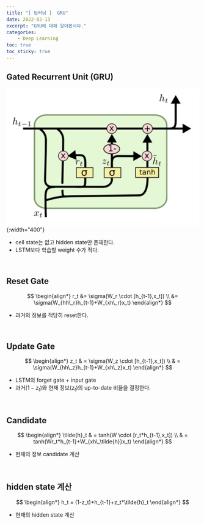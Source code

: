 ```yaml
---
title: "[ 딥러닝 ]  GRU"
date: 2022-02-13
excerpt: "GRU에 대해 알아봅시다."
categories: 
    - Deep Learning
toc: true
toc_sticky: true
---
```



## Gated Recurrent Unit (GRU)

![Untitled](/assets/images/posts/deep_learning/gru/1.png){:width="400"}

- cell state는 없고 hidden state만 존재한다.
- LSTM보다 학습할 weight 수가 적다.

<br/>

## Reset Gate

$$
\begin{align*}
r_t 
&= \sigma(W_r \cdot [h_{t-1},x_t])
\\
&= \sigma(W_{hh\_r}h_{t-1}+W_{xh\_r}x_t)
\end{align*}
$$

- 과거의 정보를 적당히 reset한다.

<br/>

## Update Gate

$$
\begin{align*}
z_t 
& = \sigma(W_z \cdot [h_{t-1},x_t])
\\
& = \sigma(W_{hh\_z}h_{t-1}+W_{xh\_z}x_t)
\end{align*}
$$

- LSTM의 forget gate + input gate
- 과거($1-z_t$)와 현재 정보($z_t$)의 up-to-date 비율을 결정한다.

<br/>

## Candidate

$$
\begin{align*}
\tilde{h}_t 
& = tanh(W \cdot [r_t*h_{t-1},x_t])
\\
& = tanh(Wr_t*h_{t-1}+W_{xh\_\tilde{h}}x_t)
\end{align*}
$$

- 현재의 정보 candidate 계산

<br/>

## hidden state 계산

$$
\begin{align*}
h_t = (1-z_t)*h_{t-1}+z_t*\tilde{h}_t
\end{align*}
$$

- 현재의 hidden state 계산